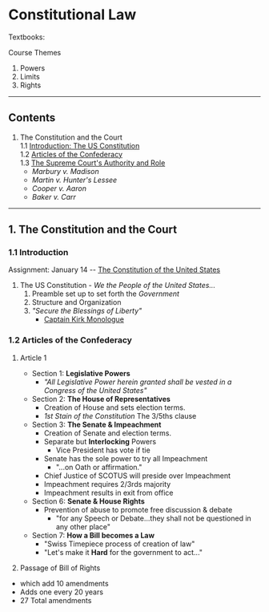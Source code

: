 # Constitutional Law

Textbooks:  

Course Themes
1. Powers
2. Limits
3. Rights
------
## Contents
1. The Constitution and the Court    
  1.1 [Introduction: The US Constitution](#11-introduction)  
  1.2 [Articles of the Confederacy](https://alexeibex.github.io/constitutionallaw#12-articles-of-the-confederacy)  
  1.3 [The Supreme Court's Authority and Role](#1.2)  
     - *Marbury v. Madison*
     - *Martin v. Hunter's Lessee*
     - *Cooper v. Aaron*
     - *Baker v. Carr*
------


## 1. The Constitution and the Court
### 1.1 Introduction
Assignment: January 14 -- [The Constitution of the United States](https://www.law.cornell.edu/constitution)
1. The US Constitution - *We the People of the United States...*
    1. Preamble set up to set forth the *Government*
    2. Structure and Organization
    3. *"Secure the Blessings of Liberty"*
        - [Captain Kirk Monologue](https://www.youtube.com/watch?v=uGO-SldLrNA)

### 1.2 Articles of the Confederacy
  1. Article 1
      - Section 1: **Legislative Powers**
        - *"All Legislative Power herein granted shall be vested in a Congress of the United States"*
      - Section 2: **The House of Representatives**
        - Creation of House and sets election terms.
        - *1st Stain of the Constitution* The 3/5ths clause
      - Section 3: **The Senate & Impeachment**  
        - Creation of Senate and election terms.
        - Separate but **Interlocking** Powers
          - Vice President has vote if tie
        - Senate has the sole power to try all Impeachment
          - "...on Oath or affirmation."
        - Chief Justice of SCOTUS will preside over Impeachment
        - Impeachment requires 2/3rds majority
        - Impeachment results in exit from office
      - Section 6: **Senate & House Rights**
        - Prevention of abuse to promote free discussion & debate
          - "for any Speech or Debate...they shall not be questioned in any other place"
      - Section 7: **How a Bill becomes a Law**
        - "Swiss Timepiece process of creation of law"
        - "Let's make it **Hard** for the government to act..."




1. Passage of Bill of Rights
 - which add 10 amendments
 - Adds one every 20 years
 - 27 Total amendments
